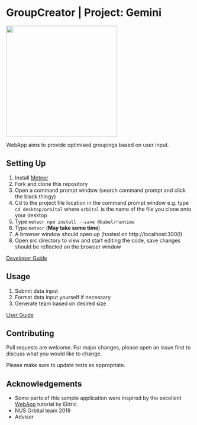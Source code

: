 # GroupCreator | Project: Gemini

<img src="https://i.ibb.co/kyg9GYp/orbital-Poster.jpg" width="300"/>

WebApp aims to provide optimised groupings based on user input.

## Setting Up

1. Install [Meteor](https://www.meteor.com/install)
2. Fork and clone this repository
3. Open a command prompt window (search command prompt and click the black thingy)
4. Cd to the project file location in the command prompt window e.g. type ```cd desktop/orbital```  where ```orbital``` is the name of the file you clone onto your desktop
5. Type ```meteor npm install --save @babel/runtime```
6. Type ```meteor``` (**May take some time**)
7. A browser window should open up (hosted on http://localhost:3000)
8. Open src directory to view and start editing the code, save changes should be reflected on the browser window

[Developer Guide](https://docs.google.com/document/d/1oJ1vT5pUi1EsU2XT3JveXw69o21D3alG48OFOa2nQug/edit?ts=5ceb6625#)

## Usage

1. Submit data input
2. Format data input yourself if necessary
3. Generate team based on desired size

[User Guide](https://docs.google.com/document/d/1oJ1vT5pUi1EsU2XT3JveXw69o21D3alG48OFOa2nQug/edit?ts=5ceb6625#)

## Contributing
Pull requests are welcome. For major changes, please open an issue first to discuss what you would like to change.

Please make sure to update tests as appropriate.

## Acknowledgements
* Some parts of this sample application were inspired by the excellent [WebApp](https://blackening.github.io/) tutorial by Eldric.
* NUS Orbital team 2019
* Advisor
